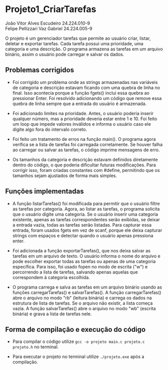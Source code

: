 
# Projeto1_CriarTarefas

João Vitor Alves Escudeiro 24.224.010-9 \
Felipe Pellizzari Vaz Gabriel 24.224.005-9

O projeto é um gerenciador tarefas que permite ao usuário criar, listar, deletar e exportar tarefas. Cada tarefa possui uma prioridade, uma categoria e uma descrição. O programa armazena as tarefas em um arquivo binário, assim o usuário pode carregar e salvar os dados.


## Problemas corrigidos

- Foi corrigido um problema onde as strings armazenadas nas variáveis de categoria e descrição estavam ficando com uma quebra de linha no final. Isso acontecia porque a função fgets() inclui essa quebra ao pressionar Enter. Foi resolvido adicionando um código que remove essa quebra de linha sempre que a entrada do usuário é armazenada.

- Foi adicionado limites na prioridade. Antes, o usuário poderia inserir qualquer número, mas a prioridade deveria estar entre 1 e 10. Foi feito um loop que impede valores inválidos e informa o usuário caso ele digite algo fora do intervalo correto.

- Foi feito um tratamento de erros na função main(). O programa agora verifica se a lista de tarefas foi carregada corretamente. Se houver falha ao carregar ou salvar as tarefas, o código imprime mensagens de erro.

- Os tamanhos da categoria e descrição estavam definidos diretamente dentro do código, o que poderia dificultar futuras modificações. Para corrigir isso, foram criadas constantes com #define, permitindo que os tamanhos sejam ajustados de forma mais simples.


## Funções implementadas

- A função listarTarefas() foi modificada para permitir que o usuário filtre as tarefas por categoria. Agora, ao listar as tarefas, o programa solicita que o usuário digite uma categoria. Se o usuário inserir uma categoria existente, apenas as tarefas correspondentes serão exibidas, se deixar a entrada vazia, todas as tarefas serão listadas. Para capturar essa entrada, foram usados fgets em vez de scanf, porque ele deixa capturar strings com espaços e detectar quando o usuário apenas pressiona enter.

- Foi adicionada a função exportarTarefas(), que nos deixa salvar as tarefas em um arquivo de texto. O usuário informa o nome do arquivo e pode escolher exportar todas as tarefas ou apenas de uma categoria específica. Para isso, foi usado fopen no modo de escrita ("w") e percorrendo a lista de tarefas, salvando apenas aquelas que correspondem à categoria escolhida.

- O programa carrega e salva as tarefas em um arquivo binário usando as funções carregarTarefas() e salvarTarefas(). A função carregarTarefas() abre o arquivo no modo "rb" (leitura binária) e carrega os dados na estrutura de lista de tarefas. Se o arquivo não existir, a lista começa vazia. A função salvarTarefas() abre o arquivo no modo "wb" (escrita binária) e grava a lista de tarefas nele.


## Forma de compilação e execução do código

- Para compilar o código utilize ```gcc -o projeto main.c projeto.c projeto.h``` no terminal.

- Para executar o projeto no terminal utilize ```./projeto.exe``` após a compilação.